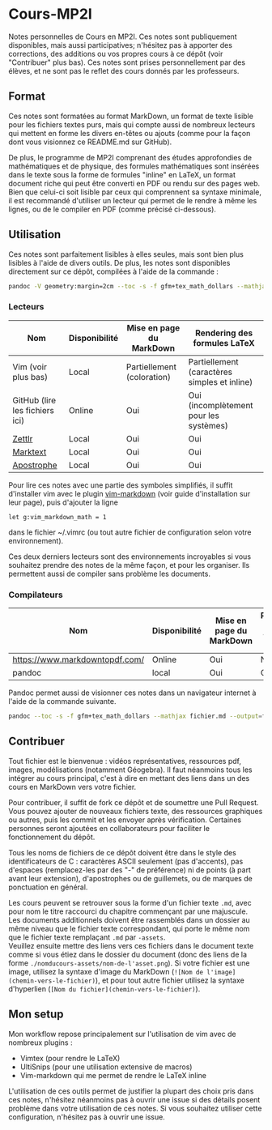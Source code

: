 # Cours-MP2I
Notes personnelles de Cours en MP2I. Ces notes sont publiquement disponibles, mais aussi
participatives; n'hésitez pas à apporter des corrections, des additions ou vos
propres cours à ce dépôt (voir "Contribuer" plus bas). Ces notes sont prises personnellement par des élèves,
et ne sont pas le reflet des cours donnés par les professeurs.

## Format
Ces notes sont formatées au format MarkDown, un format de texte lisible pour les
fichiers textes purs, mais qui compte aussi de nombreux lecteurs qui mettent en
forme les divers en-têtes ou ajouts (comme pour la façon dont vous visionnez ce
README.md sur GitHub).

De plus, le programme de MP2I comprenant des études approfondies de
mathématiques et de physique, des formules mathématiques sont insérées dans le
texte sous la forme de formules "inline" en LaTeX, un format document riche
qui peut être converti en PDF ou rendu sur des pages web. Bien que celui-ci soit
lisible par ceux qui comprennent sa syntaxe minimale, il est recommandé
d'utiliser un lecteur qui permet de le rendre à même les lignes, ou de le
compiler en PDF (comme précisé ci-dessous).

## Utilisation
Ces notes sont parfaitement lisibles à elles seules, mais sont bien plus
lisibles à l'aide de divers outils. De plus, les notes sont disponibles
directement sur ce dépôt, compilées à l'aide de la commande :
```bash
pandoc -V geometry:margin=2cm --toc -s -f gfm+tex_math_dollars --mathjax fichier.md --output=fichier.pdf
```

### Lecteurs
Nom | Disponibilité | Mise en page du MarkDown | Rendering des formules LaTeX
---|---|---|---
Vim (voir plus bas) | Local | Partiellement (coloration) | Partiellement (caractères simples et inline)
GitHub (lire les fichiers ici) | Online | Oui | Oui (incomplètement pour les systèmes)
[Zettlr](https://www.zettlr.com/) | Local | Oui | Oui
[Marktext](https://github.com/marktext/marktext) | Local | Oui | Oui
[Apostrophe](https://world.pages.gitlab.gnome.org/apostrophe/) | Local | Oui | Oui

Pour lire ces notes avec une partie des symboles simplifiés, il suffit
d'installer vim avec le plugin
[vim-markdown](https://github.com/preservim/vim-markdown) (voir guide
d'installation sur leur page), puis d'ajouter la ligne
```viml
let g:vim_markdown_math = 1
```
dans le fichier ~/.vimrc (ou tout autre fichier de configuration
selon votre environnement).

Ces deux derniers lecteurs sont des environnements incroyables si vous souhaitez prendre des notes de la même façon, et pour les organiser. Ils permettent aussi de compiler sans problème les documents.

### Compilateurs
Nom | Disponibilité | Mise en page du MarkDown | Rendering des formules LaTeX
---|---|---|---
https://www.markdowntopdf.com/ | Online | Oui | Non
pandoc | local | Oui | Oui

Pandoc permet aussi de visionner ces notes dans un navigateur internet à l'aide
de la commande suivante.
```bash
pandoc --toc -s -f gfm+tex_math_dollars --mathjax fichier.md --output=fichier.html
```

## Contribuer
Tout fichier est le bienvenue : vidéos représentatives, ressources pdf, images,
modélisations (notamment Géogebra). Il faut néanmoins tous les intégrer au cours
principal, c'est à dire en mettant des liens dans un des cours en MarkDown vers
votre fichier.

Pour contribuer, il suffit de fork ce dépôt et de soumettre une Pull Request.
Vous pouvez ajouter de nouveaux fichiers texte, des ressources graphiques ou
autres, puis les commit et les envoyer après vérification. Certaines personnes
seront ajoutées en collaborateurs pour faciliter le fonctionnement du dépôt.

Tous les noms de fichiers de ce dépôt doivent être dans le style des
identificateurs de C : caractères ASCII seulement (pas d'accents), pas d'espaces
(remplacez-les par des "-" de préférence) ni de points (à part avant leur
extension), d'apostrophes ou de
guillemets, ou de marques de ponctuation en général.

Les cours peuvent se retrouver sous la forme d'un fichier texte `.md`, avec pour
nom le titre raccourci du chapitre commençant par une majuscule.\
Les documents additionnels doivent être rassemblés dans un dossier au même
niveau que le fichier texte correspondant, qui porte le même nom que le fichier
texte remplaçant `.md` par `-assets`.\
Veuillez ensuite mettre des liens vers ces fichiers dans le document texte comme
si vous étiez dans le dossier du document (donc des liens de la forme
`./nomducours-assets/nom-de-l'asset.png`). Si votre fichier est une image,
utilisez la syntaxe d'image du MarkDown (`![Nom de l'image](chemin-vers-le-fichier)`),
et pour tout autre fichier utilisez la syntaxe d'hyperlien
(`[Nom du fichier](chemin-vers-le-fichier)`).

## Mon setup
Mon workflow repose principalement sur l'utilisation de vim avec de nombreux
plugins :
- Vimtex (pour rendre le LaTeX)
- UltiSnips (pour une utilisation extensive de macros)
- Vim-markdown qui me permet de rendre le LaTeX inline

L'utilisation de ces outils permet de justifier la plupart des choix pris dans
ces notes, n'hésitez néanmoins pas à ouvrir une issue si des détails posent
problème dans votre utilisation de ces notes.
Si vous souhaitez utiliser cette configuration, n'hésitez pas à ouvrir une
issue.
